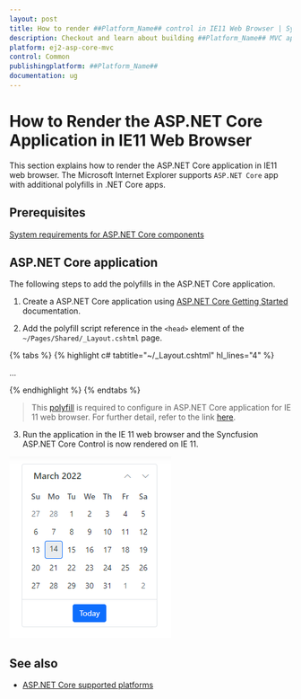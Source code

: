 ```yaml
---
layout: post
title: How to render ##Platform_Name## control in IE11 Web Browser | Syncfusion
description: Checkout and learn about building ##Platform_Name## MVC application in IE11 Web Browser.
platform: ej2-asp-core-mvc
control: Common
publishingplatform: ##Platform_Name##
documentation: ug
---
```


# How to Render the ASP.NET Core Application in IE11 Web Browser

This section explains how to render the ASP.NET Core application in IE11 web browser. The Microsoft Internet Explorer supports `ASP.NET Core` app with additional polyfills in .NET Core apps.

## Prerequisites

[System requirements for ASP.NET Core components](https://ej2.syncfusion.com/aspnetcore/documentation/system-requirements/)

## ASP.NET Core application

The following steps to add the polyfills in the ASP.NET Core application.

1. Create a ASP.NET Core application using [ASP.NET Core Getting Started](../../getting-started/razor-pages) documentation.

2. Add the polyfill script reference in the `<head>` element of the `~/Pages/Shared/_Layout.cshtml` page.

{% tabs %}
{% highlight c# tabtitle="~/_Layout.cshtml" hl_lines="4" %}

<head>
    ...
    <!-- Minified version of `es6-promise` below. -->
    <script src="https://cdn.jsdelivr.net/npm/es6-promise@4/dist/es6-promise.min.js"></script>
</head>

{% endhighlight %}
{% endtabs %}

> This [polyfill](https://cdn.jsdelivr.net/npm/es6-promise@4/dist/es6-promise.min.js) is required to configure in ASP.NET Core application for IE 11 web browser. For further detail, refer to the link [here](https://github.com/stefanpenner/es6-promise).

3. Run the application in the IE 11 web browser and the Syncfusion ASP.NET Core Control is now rendered on IE 11.

![Syncfusion control rendering on IE11](images/ie-output.png)

## See also

* [ASP.NET Core supported platforms](https://docs.microsoft.com/en-us/aspnet/core/blazor/supported-platforms)
